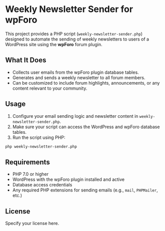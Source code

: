 
# Weekly Newsletter Sender for wpForo

This project provides a PHP script (`weekly-newsletter-sender.php`) designed to automate the sending of weekly newsletters to users of a WordPress site using the **wpForo** forum plugin.

## What It Does

- Collects user emails from the wpForo plugin database tables.
- Generates and sends a weekly newsletter to all forum members.
- Can be customized to include forum highlights, announcements, or any content relevant to your community.

## Usage

1. Configure your email sending logic and newsletter content in `weekly-newsletter-sender.php`.
2. Make sure your script can access the WordPress and wpForo database tables.
3. Run the script using PHP:

```sh
php weekly-newsletter-sender.php
```

## Requirements

- PHP 7.0 or higher
- WordPress with the wpForo plugin installed and active
- Database access credentials
- Any required PHP extensions for sending emails (e.g., `mail`, `PHPMailer`, etc.)

## License
Specify your license here.

